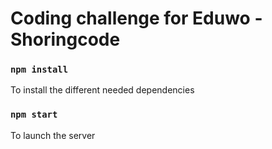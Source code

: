 # Coding challenge for Eduwo - Shoringcode 

### `npm install`
To install the different needed dependencies

### `npm start`
To launch the server
